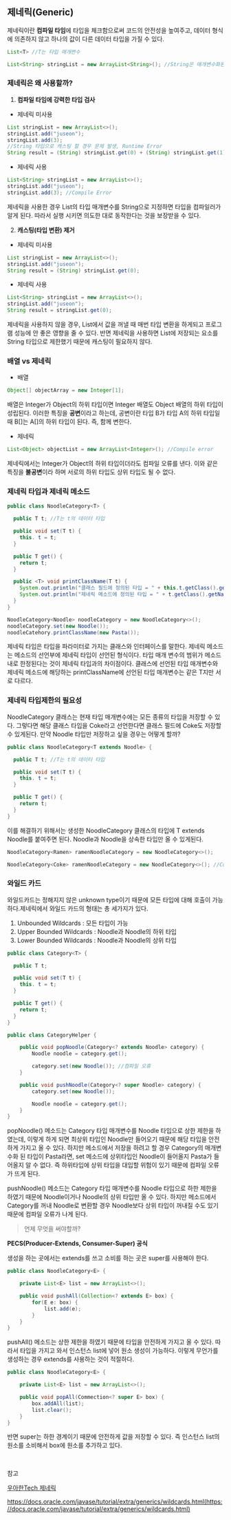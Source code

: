 ## 제네릭(Generic)

제네릭이란 **컴파일 타임**에 타입을 체크함으로써 코드의 안전성을 높여주고, 데이터 형식에 의존하지 않고 하나의 값이 다른 데이터 타입을 가질 수 있다.

```java
List<T> //T는 타입 매개변수
```

```java
List<String> stringList = new ArrayList<String>(); //String은 매개변수화된 타입
```

### 제네릭은 왜 사용할까?

1. **컴파일 타임에 강력한 타입 검사**

- 제네릭 미사용

```java
List stringList = new ArrayList<>();
stringList.add("juseon");
stringList.add(3);
//String 타입으로 캐스팅 할 경우 문제 발생, Runtime Error
String result = (String) stringList.get(0) + (String) stringList.get(1); 
```

- 제네릭 사용

```java
List<String> stringList = new ArrayList<>();
stringList.add("juseon");
stringList.add(3); //Compile Error
```

제네릭을 사용한 경우 List의 타입 매개변수를 String으로 지정하면 타입을 컴파일러가 알게 된다. 따라서 실행 시키면 의도한 대로 동작한다는 것을 보장받을 수 있다.

2. **캐스팅(타입 변환) 제거**

- 제네릭 미사용

```java
List stringList = new ArrayList<>();
stringList.add("juseon");
String result = (String) stringList.get(0);
```

- 제네릭 사용

```java
List<String> stringList = new ArrayList<>();
stringList.add("juseon");
String result = stringList.get(0);
```

제네릭을 사용하지 않을 경우, List에서 값을 꺼낼 때 매번 타입 변환을 하게되고 프로그램 성능에 안 좋은 영향을 줄 수 있다. 반면 제네릭을 사용하면 List에 저장되는 요소를 String 타입으로 제한했기 때문에 캐스팅이 필요하지 않다.

### 배열 vs 제네릭

- 배열

```java
Object[] objectArray = new Integer[1];
```

배열은 Integer가 Object의 하위 타입이면 Integer 배열도 Object 배열의 하위 타입이 성립된다. 이러한 특징을 **공변**이라고 하는데, 공변이란 타입 B가 타입 A의 하위 타입일 때 B[]는 A[]의 하위 타입이 된다. 즉, 함께 변한다.

- 제네릭

```java
List<Object> objectList = new ArrayList<Integer>(); //Compile error
```

제네릭에서는 Integer가 Object의 하위 타입이더라도 컴파일 오류를 낸다. 이와 같은 특징을 **불공변**이라 하며 서로의 하위 타입도 상위 타입도 될 수 없다.

### 제네릭 타입과 제네릭 메소드

```java
public class NoodleCategory<T> {

  public T t; //T는 t의 데이터 타입

  public void set(T t) {
    this. t = t;
  }

  public T get() {
    return t;
  }

  public <T> void printClassName(T t) {
    System.out.println("클래스 필드에 정의된 타입 = " + this.t.getClass().getName()); //패키지명.Noodle
    System.out.println("제네릭 메소드에 정의된 타입 = " + t.getClass().getName()); //패키지명.Pasta
  }
}
```

```java
NoodleCategory<Noodle> noodleCategory = new NoodleCategory<>();
noodleCategory.set(new Noodle());
noodleCatehory.printClassName(new Pasta());
```

제네릭 타입은 타입을 파라미터로 가지는 클래스와 인터페이스를 말한다. 제네릭 메소드는 메소드의 선언부에 제네릭 타입이 선언된 형식이다. 타입 매개 변수의 범위가 메소드 내로 한정된다는 것이 제네릭 타입과의 차이점이다. 클래스에 선언된 타입 매개변수와 제네릭 메소드에 해당하는 printClassName에 선언된 타입 매개변수는 같은 T지만 서로 다르다.

### 제네릭 타입제한의 필요성

NoodleCategory 클래스는 현재 타입 매개변수에는 모든 종류의 타입을 저장할 수 있다. 그렇다면 해당 클래스 타입을 Coke라고 선언한다면 클래스 필드에 Coke도 저장할 수 있게된다. 만약 Noodle 타입만 저장하고 싶을 경우는 어떻게 할까?

```java
public class NoodleCategory<T extends Noodle> {

  public T t; //T는 t의 데이터 타입

  public void set(T t) {
    this. t = t;
  }

  public T get() {
    return t;
  }
}
```

이를 해결하기 위해서는 생성한 NoodleCategory 클래스의 타입에 T extends Noodle를 붙여주면 된다. Noodle과 Noodle을 상속한 타입만 올 수 있게된다.

```java
NoodleCategory<Ramen> ramenNoodleCategory = new NoodleCategory<>();

NoodleCategory<Coke> ramenNoodleCategory = new NoodleCategory<>(); //Compile Error
```

### 와일드 카드

와일드카드는 정해지지 않은 unknown type이기 때문에 모든 타입에 대해 호출이 가능하다.제네릭에서 와일드 카드의 형태는 총 세가지가 있다.

1. <?> Unbounded Wildcards : 모든 타입이 가능

2. <? extends Noodle> Upper Bounded Wildcards : Noodle과 Noodle의 하위 타입


3. <? super Noodle> Lower Bounded Wildcards : Noodle과 Noodle의 상위 타입

```java
public class Category<T> {

  public T t;

  public void set(T t) {
    this. t = t;
  }

  public T get() {
    return t;
  }
}
```

```java
public class CategoryHelper {

    public void popNoodle(Category<? extends Noodle> category) {
        Noodle noodle = category.get();

        category.set(new Noodle()); //컴파일 오휴
    }

    public void pushNoodle(Category<? super Noodle> category) {
        category.set(new Noodle());

        Noodle noodle = category.get();
    }
}
```

popNoodle() 메소드는 Category 타입 매개변수를 Noodle 타입으로 상한 제한을 하였는데, 이렇게 하게 되면 최상위 타입인 Noodle만 들어오기 때문에 해당 타입을 안전하게 가지고 올 수 있다. 하지만 메소드에서 저장을 하려고 할 경우 Category의 매개변수화 된 타입이 Pasta라면, set 메소드에 상위타입인 Noodle이 들어올지 Pasta가 들어올지 알 수 없다. 즉 하위타입에 상위 타입을 대입할 위험이 있기 때문에 컴파일 오류가 뜨게 된다.

pushNoodle() 메소드는 Category 타입 매개변수를 Noodle 타입으로 하한 제한을 하였기 때문에 Noodle이거나 Noodle의 상위 타입만 올 수 있다. 하지만 메소드에서 Category를 꺼내 Noodle로 변환할 경우 Noodle보다 상위 타입이 꺼내질 수도 있기 때문에 컴파일 오류가 나게 된다.

> 언제 무엇을 써야할까?

**PECS(Producer-Extends, Consumer-Super) 공식**

생성을 하는 곳에서는 extends를 쓰고 소비를 하는 곳은 super를 사용해야 한다.

```java
public class NoodleCategory<E> {

    private List<E> list = new ArrayList<>();

    public void pushAll(Collection<? extends E> box) {
        for(E e: box) {
            list.add(e);
        }
    }
}
```

pushAll() 메소드는 상한 제한을 하였기 때문에 타입을 안전하게 가지고 올 수 있다. 따라서 타입을 가지고 와서 인스턴스 list에 넣어 원소 생성이 가능하다. 이렇게 무언가를 생성하는 경우 extends를 사용하는 것이 적절하다.

```java
public class NoodleCategory<E> {

    private List<E> list = new ArrayList<>();

    public void popAll(Commection<? super E> box) {
        box.addAll(list);
        list.clear();
    }
}
```

반면 super는 하한 경계이기 때문에 안전하게 값을 저장할 수 있다. 즉 인스턴스 list의 원소를 소비해서 box에 원소를 추가하고 있다.

<br>

참고

[우아한Tech 제네릭](https://www.youtube.com/watch?v=w5AKXDBW1gQ&list=PLgXGHBqgT2TvpJ_p9L_yZKPifgdBOzdVH&index=57&t=478s)

https://docs.oracle.com/javase/tutorial/extra/generics/wildcards.html(https://docs.oracle.com/javase/tutorial/extra/generics/wildcards.html)
